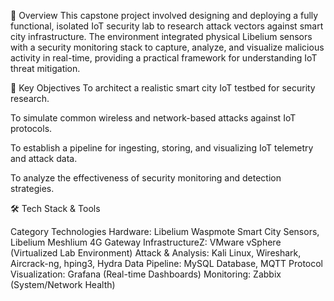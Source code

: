 📖 Overview
This capstone project involved designing and deploying a fully functional, isolated IoT security lab to research attack vectors against smart city infrastructure. The environment integrated physical Libelium sensors with a security monitoring stack to capture, analyze, and visualize malicious activity in real-time, providing a practical framework for understanding IoT threat mitigation.

🎯 Key Objectives
To architect a realistic smart city IoT testbed for security research.

To simulate common wireless and network-based attacks against IoT protocols.

To establish a pipeline for ingesting, storing, and visualizing IoT telemetry and attack data.

To analyze the effectiveness of security monitoring and detection strategies.

🛠️ Tech Stack & Tools

Category	Technologies
Hardware: 	Libelium Waspmote Smart City Sensors, Libelium Meshlium 4G Gateway
InfrastructureZ: 	VMware vSphere (Virtualized Lab Environment)
Attack & Analysis: 	Kali Linux, Wireshark, Aircrack-ng, hping3, Hydra
Data Pipeline: 	MySQL Database, MQTT Protocol
Visualization: 	Grafana (Real-time Dashboards)
Monitoring: 	Zabbix (System/Network Health)
